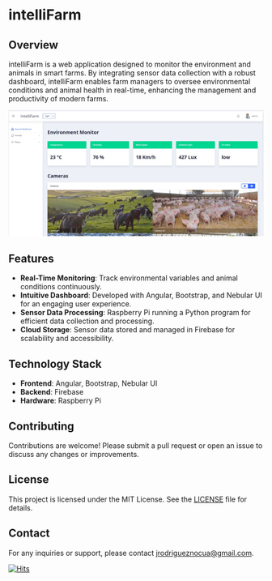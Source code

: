 # intelliFarm

## Overview

intelliFarm is a web application designed to monitor the environment and animals in smart farms. By integrating sensor data collection with a robust dashboard, intelliFarm enables farm managers to oversee environmental conditions and animal health in real-time, enhancing the management and productivity of modern farms.

![GeneralDashboard1.png](https://github.com/jrodriguez19/intelliFarm/blob/master/screenshots/GeneralDashboard1.png?raw=true)

## Features

- **Real-Time Monitoring**: Track environmental variables and animal conditions continuously.
- **Intuitive Dashboard**: Developed with Angular, Bootstrap, and Nebular UI for an engaging user experience.
- **Sensor Data Processing**: Raspberry Pi running a Python program for efficient data collection and processing.
- **Cloud Storage**: Sensor data stored and managed in Firebase for scalability and accessibility.

## Technology Stack

- **Frontend**: Angular, Bootstrap, Nebular UI
- **Backend**: Firebase
- **Hardware**: Raspberry Pi

## Contributing

Contributions are welcome! Please submit a pull request or open an issue to discuss any changes or improvements.

## License

This project is licensed under the MIT License. See the [LICENSE](LICENSE) file for details.

## Contact

For any inquiries or support, please contact [jrodrigueznocua@gmail.com](mailto:your-email@example.com).

[![Hits](https://hits.seeyoufarm.com/api/count/incr/badge.svg?url=https%3A%2F%2Fgithub.com%2Fjrodriguez19%2FintelliFarm&count_bg=%2379C83D&title_bg=%23555555&icon=&icon_color=%23E7E7E7&title=hits&edge_flat=false)](https://hits.seeyoufarm.com)
